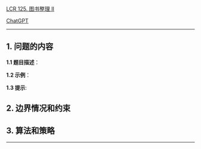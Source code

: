 [LCR 125. 图书整理 II](https://leetcode.cn/problems/yong-liang-ge-zhan-shi-xian-dui-lie-lcof)

[ChatGPT](chat.openai.com)

---

## 1. 问题的内容
**1.1 题目描述**：

**1.2 示例**：

**1.3 提示**:

## 2. 边界情况和约束


## 3. 算法和策略

---

